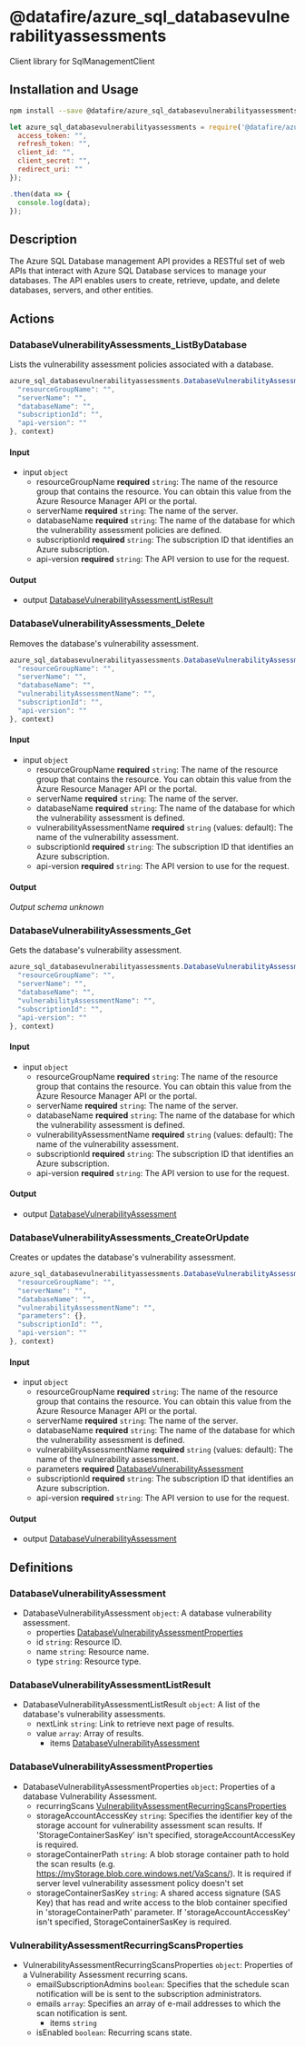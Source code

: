 # @datafire/azure_sql_databasevulnerabilityassessments

Client library for SqlManagementClient

## Installation and Usage
```bash
npm install --save @datafire/azure_sql_databasevulnerabilityassessments
```
```js
let azure_sql_databasevulnerabilityassessments = require('@datafire/azure_sql_databasevulnerabilityassessments').create({
  access_token: "",
  refresh_token: "",
  client_id: "",
  client_secret: "",
  redirect_uri: ""
});

.then(data => {
  console.log(data);
});
```

## Description

The Azure SQL Database management API provides a RESTful set of web APIs that interact with Azure SQL Database services to manage your databases. The API enables users to create, retrieve, update, and delete databases, servers, and other entities.

## Actions

### DatabaseVulnerabilityAssessments_ListByDatabase
Lists the vulnerability assessment policies associated with a database.


```js
azure_sql_databasevulnerabilityassessments.DatabaseVulnerabilityAssessments_ListByDatabase({
  "resourceGroupName": "",
  "serverName": "",
  "databaseName": "",
  "subscriptionId": "",
  "api-version": ""
}, context)
```

#### Input
* input `object`
  * resourceGroupName **required** `string`: The name of the resource group that contains the resource. You can obtain this value from the Azure Resource Manager API or the portal.
  * serverName **required** `string`: The name of the server.
  * databaseName **required** `string`: The name of the database for which the vulnerability assessment policies are defined.
  * subscriptionId **required** `string`: The subscription ID that identifies an Azure subscription.
  * api-version **required** `string`: The API version to use for the request.

#### Output
* output [DatabaseVulnerabilityAssessmentListResult](#databasevulnerabilityassessmentlistresult)

### DatabaseVulnerabilityAssessments_Delete
Removes the database's vulnerability assessment.


```js
azure_sql_databasevulnerabilityassessments.DatabaseVulnerabilityAssessments_Delete({
  "resourceGroupName": "",
  "serverName": "",
  "databaseName": "",
  "vulnerabilityAssessmentName": "",
  "subscriptionId": "",
  "api-version": ""
}, context)
```

#### Input
* input `object`
  * resourceGroupName **required** `string`: The name of the resource group that contains the resource. You can obtain this value from the Azure Resource Manager API or the portal.
  * serverName **required** `string`: The name of the server.
  * databaseName **required** `string`: The name of the database for which the vulnerability assessment is defined.
  * vulnerabilityAssessmentName **required** `string` (values: default): The name of the vulnerability assessment.
  * subscriptionId **required** `string`: The subscription ID that identifies an Azure subscription.
  * api-version **required** `string`: The API version to use for the request.

#### Output
*Output schema unknown*

### DatabaseVulnerabilityAssessments_Get
Gets the database's vulnerability assessment.


```js
azure_sql_databasevulnerabilityassessments.DatabaseVulnerabilityAssessments_Get({
  "resourceGroupName": "",
  "serverName": "",
  "databaseName": "",
  "vulnerabilityAssessmentName": "",
  "subscriptionId": "",
  "api-version": ""
}, context)
```

#### Input
* input `object`
  * resourceGroupName **required** `string`: The name of the resource group that contains the resource. You can obtain this value from the Azure Resource Manager API or the portal.
  * serverName **required** `string`: The name of the server.
  * databaseName **required** `string`: The name of the database for which the vulnerability assessment is defined.
  * vulnerabilityAssessmentName **required** `string` (values: default): The name of the vulnerability assessment.
  * subscriptionId **required** `string`: The subscription ID that identifies an Azure subscription.
  * api-version **required** `string`: The API version to use for the request.

#### Output
* output [DatabaseVulnerabilityAssessment](#databasevulnerabilityassessment)

### DatabaseVulnerabilityAssessments_CreateOrUpdate
Creates or updates the database's vulnerability assessment.


```js
azure_sql_databasevulnerabilityassessments.DatabaseVulnerabilityAssessments_CreateOrUpdate({
  "resourceGroupName": "",
  "serverName": "",
  "databaseName": "",
  "vulnerabilityAssessmentName": "",
  "parameters": {},
  "subscriptionId": "",
  "api-version": ""
}, context)
```

#### Input
* input `object`
  * resourceGroupName **required** `string`: The name of the resource group that contains the resource. You can obtain this value from the Azure Resource Manager API or the portal.
  * serverName **required** `string`: The name of the server.
  * databaseName **required** `string`: The name of the database for which the vulnerability assessment is defined.
  * vulnerabilityAssessmentName **required** `string` (values: default): The name of the vulnerability assessment.
  * parameters **required** [DatabaseVulnerabilityAssessment](#databasevulnerabilityassessment)
  * subscriptionId **required** `string`: The subscription ID that identifies an Azure subscription.
  * api-version **required** `string`: The API version to use for the request.

#### Output
* output [DatabaseVulnerabilityAssessment](#databasevulnerabilityassessment)



## Definitions

### DatabaseVulnerabilityAssessment
* DatabaseVulnerabilityAssessment `object`: A database vulnerability assessment.
  * properties [DatabaseVulnerabilityAssessmentProperties](#databasevulnerabilityassessmentproperties)
  * id `string`: Resource ID.
  * name `string`: Resource name.
  * type `string`: Resource type.

### DatabaseVulnerabilityAssessmentListResult
* DatabaseVulnerabilityAssessmentListResult `object`: A list of the database's vulnerability assessments.
  * nextLink `string`: Link to retrieve next page of results.
  * value `array`: Array of results.
    * items [DatabaseVulnerabilityAssessment](#databasevulnerabilityassessment)

### DatabaseVulnerabilityAssessmentProperties
* DatabaseVulnerabilityAssessmentProperties `object`: Properties of a database Vulnerability Assessment.
  * recurringScans [VulnerabilityAssessmentRecurringScansProperties](#vulnerabilityassessmentrecurringscansproperties)
  * storageAccountAccessKey `string`: Specifies the identifier key of the storage account for vulnerability assessment scan results. If 'StorageContainerSasKey' isn't specified, storageAccountAccessKey is required.
  * storageContainerPath `string`: A blob storage container path to hold the scan results (e.g. https://myStorage.blob.core.windows.net/VaScans/).  It is required if server level vulnerability assessment policy doesn't set
  * storageContainerSasKey `string`: A shared access signature (SAS Key) that has read and write access to the blob container specified in 'storageContainerPath' parameter. If 'storageAccountAccessKey' isn't specified, StorageContainerSasKey is required.

### VulnerabilityAssessmentRecurringScansProperties
* VulnerabilityAssessmentRecurringScansProperties `object`: Properties of a Vulnerability Assessment recurring scans.
  * emailSubscriptionAdmins `boolean`: Specifies that the schedule scan notification will be is sent to the subscription administrators.
  * emails `array`: Specifies an array of e-mail addresses to which the scan notification is sent.
    * items `string`
  * isEnabled `boolean`: Recurring scans state.


